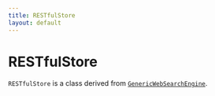 ```yaml
---
title: RESTfulStore
layout: default
---
```


# RESTfulStore

<code>RESTfulStore</code> is a class derived from <code><a href="GenericWebSearchEngine">GenericWebSearchEngine</a></code>.

